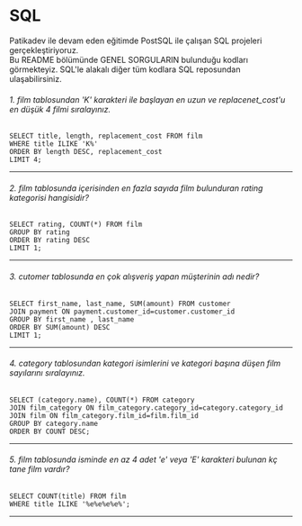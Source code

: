 # SQL
Patikadev ile devam eden eğitimde PostSQL ile çalışan SQL projeleri gerçekleştiriyoruz.  <br>
Bu README bölümünde GENEL SORGULARIN bulunduğu kodları görmekteyiz. SQL'le alakalı diğer tüm kodlara SQL reposundan ulaşabilirsiniz.

###### 1. film tablosundan 'K' karakteri ile başlayan en uzun ve replacenet_cost'u en düşük 4 filmi sıralayınız.
`SELECT title, length, replacement_cost FROM film` <br>
`WHERE title ILIKE 'K%'` <br>
`ORDER BY length DESC, replacement_cost` <br>
`LIMIT 4;` <br> <hr>

###### 2. film tablosunda içerisinden en fazla sayıda film bulunduran rating kategorisi hangisidir?
`SELECT rating, COUNT(*) FROM film` <br>
`GROUP BY rating` <br>
`ORDER BY rating DESC` <br>
`LIMIT 1;` <br> <hr>

###### 3. cutomer tablosunda en çok alışveriş yapan müşterinin adı nedir?
`SELECT first_name, last_name, SUM(amount) FROM customer` <br>
`JOIN payment ON payment.customer_id=customer.customer_id` <br>
`GROUP BY first_name , last_name` <br>
`ORDER BY SUM(amount) DESC` <br>
`LIMIT 1;` <br> <hr>

###### 4. category tablosundan kategori isimlerini ve kategori başına düşen film sayılarını sıralayınız.
`SELECT (category.name), COUNT(*) FROM category` <br>
`JOIN film_category ON film_category.category_id=category.category_id` <br>
`JOIN film ON film_category.film_id=film.film_id` <br>
`GROUP BY category.name` <br>
`ORDER BY COUNT DESC;` <br> <hr>

###### 5. film tablosunda isminde en az 4 adet 'e' veya 'E' karakteri bulunan kç tane film vardır?
`SELECT COUNT(title) FROM film` <br>
`WHERE title ILIKE '%e%e%e%e%';` <br> <hr>

